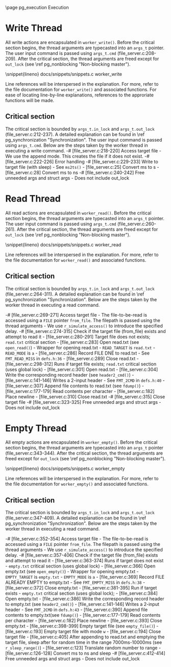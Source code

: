 \page pg_execution Execution

# Write Thread
All write actions are encapsulated in `worker_write()`. Before the critical section begins, the thread arguments are typecasted into an `args_t` pointer. The user input command is passed using `args_t.cmd` (file_server.c:208-209). After the critical section, the thread arguments are freed except for `out_lock` (see \ref pg_nonblocking "Non-blocking master").

\snippet{lineno} docs/snippets/snippets.c worker_write

Line references will be interspersed in the explanation. For more, refer to the file documentation for `worker_write()` and associated functions. For ease of locating line-by-line explanations, references to the approriate functions will be made.

## Critical section
The critical section is bounded by `args_t.in_lock` and `args_t.out_lock` (file_server.c:212-237). A detailed explanation can be found in \ref pg_synchronization "Synchronization". The user input command is passed using `args_t.cmd`. Below are the steps taken by the worker thread in executing a write command.
-# [file_server.c:218-220] Access target file
    - We use the append mode. This creates the file if it does not exist.
-# [file_server.c:222-226] Error handling
-# [file_server.c:229-233] Write to target file (with sleep)
    - See `ms2ts()`
        - [file_server.c:25] Convert ms to s
        - [file_server.c:28] Convert ms to ns
-# [file_server.c:240-242] Free unneeded args and struct args
    - Does not include out_lock

# Read Thread
All read actions are encapsulated in `worker_read()`. Before the critical section begins, the thread arguments are typecasted into an `args_t` pointer. The user input command is passed using `args_t.cmd` (file_server.c:260-261). After the critical section, the thread arguments are freed except for `out_lock` (see \ref pg_nonblocking "Non-blocking master").

\snippet{lineno} docs/snippets/snippets.c worker_read

Line references will be interspersed in the explanation. For more, refer to the file documentation for `worker_read()` and associated functions.

## Critical section
The critical section is bounded by `args_t.in_lock` and `args_t.out_lock` (file_server.c:264-311). A detailed explanation can be found in \ref pg_synchronization "Synchronization". Below are the steps taken by the worker thread in executing a read command.

-# [file_server.c:269-271] Access target file
    - The file-to-be-read is accessed using a `FILE` pointer `from_file`. The filepath is passed using the thread arguments
    - We use `r_simulate_access()` to introduce the specified delay.
-# [file_server.c:274-315] Check if the target file (from_file) exists and attempt to read it
    - [file_server.c:280-291] Target file does not exists; `read.txt` critical section
        - [file_server.c:283] Open read.txt (see `open_read()`)
            - Wrapper for opening read.txt
            - `READ_TARGET` is `read.txt`
            - `READ_MODE` is `a`
        - [file_server.c:286] Record FILE DNE to read.txt
            - See `FMT_READ_MISS` in `defs.h:36`
        - [file_server.c:289] Close read.txt
    - [file_server.c:298-312]  Runs if target file exists; `read.txt` critical section (uses global lock)
        - [file_server.c:301] Open read.txt
        - [file_server.c:304] Write the corresponding record header (see `header2_cmd()`)
            - [file_server.c:141-146] Writes a 2-input header
            - See `FMT_2CMD` in `defs.h:40`
        - [file_server.c:307] Append file contents to read.txt (see `fdump()`)
            - [file_server.c:177-179] Read contents per character
            - [file_server.c:182] Place newline
        - [file_server.c:310] Close read.txt
-# [file_server.c:315] Close target file
-# [file_server.c:323-325] Free unneeded args and struct args
    - Does not include out_lock

# Empty Thread
All empty actions are encapsulated in `worker_empty()`. Before the critical section begins, the thread arguments are typecasted into an `args_t` pointer (file_server.c:343-344). After the critical section, the thread arguments are freed except for `out_lock` (see \ref pg_nonblocking "Non-blocking master").

\snippet{lineno} docs/snippets/snippets.c worker_empty

Line references will be interspersed in the explanation. For more, refer to the file documentation for `worker_empty()` and associated functions.

## Critical section
The critical section is bounded by `args_t.in_lock` and `args_t.out_lock` (file_server.c:347-409). A detailed explanation can be found in \ref pg_synchronization "Synchronization". Below are the steps taken by the worker thread in executing a read command.

-# [file_server.c:352-354] Access target file
    - The file-to-be-read is accessed using a `FILE` pointer `from_file`. The filepath is passed using the thread arguments
    - We use `r_simulate_access()` to introduce the specified delay.
-# [file_server.c:357-406] Check if the target file (from_file) exists and attempt to read it
    - [file_server.c:363-374] Runs if target does not exist
        - `empty.txt` critical section (uses global lock)
            - [file_server.c:366] Open empty.txt (see `open_empty()`)
                - Wrapper for opening empty.txt
                - `EMPTY_TARGET` is `empty.txt`
                - `EMPTY_MODE` is `a`
            - [file_server.c:369] Record FILE ALREADY EMPTY to empty.txt
                - See `FMT_EMPTY_MISS` in `defs.h:38`
            - [file_server.c:372] Close empty.txt
    - [file_server.c:381-395]  Run if target exists
        - `empty.txt` critical section (uses global lock); 
            - [file_server.c:384] Open empty.txt
            - [file_server.c:386] Write the corresponding record header to empty.txt (see `header2_cmd()`)
                - [file_server.c:141-146] Writes a 2-input header
                - See `FMT_2CMD` in `defs.h:43`
            - [file_server.c:390] Append file contents to empty.txt(see `fdump()`)
                - [file_server.c:177-179] Read contents per character
                - [file_server.c:182] Place newline
            - [file_server.c:393] Close empty.txt
        - [file_server.c:398-399] Empty target file (see `empty_file()`)
            - [file_server.c:193] Empty target file with mode `w`
            - [file_server.c:194] Close target file
        - [file_server.c:405] After appending to read.txt and emptying the target file, sleep after for random time in the range 7000ms-10000ms (see `r_sleep_range()`)
            - [file_server.c:123] Translate random number to range
            - [file_server.c:126-128] Convert ms to ns and sleep
-# [file_server.c:412-414] Free unneeded args and struct args
    - Does not include out_lock


